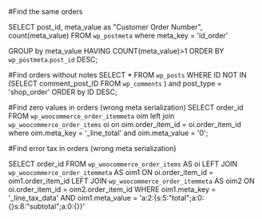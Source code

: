 #Find the same orders

SELECT
post_id,
meta_value as "Customer Order Number",
count(meta_value) FROM `wp_postmeta`
where meta_key = 'id_order'

GROUP by meta_value
HAVING COUNT(meta_value)>1
ORDER BY `wp_postmeta`.`post_id`  DESC;

#Find orders without notes
SELECT  *
FROM    `wp_posts`
WHERE   ID NOT IN (SELECT comment_post_ID
                                FROM `wp_comments` )
and post_type = 'shop_order'
ORDER by ID DESC;


#Find zero values in orders (wrong meta serialization)
SELECT order_id FROM `wp_woocommerce_order_itemmeta` oim left join `wp_woocommerce_order_items` oi on oim.order_item_id = oi.order_item_id where oim.meta_key = '_line_total' and oim.meta_value = '0';


#Find error tax in orders (wrong meta serialization)

SELECT order_id
FROM `wp_woocommerce_order_items` AS oi
LEFT JOIN `wp_woocommerce_order_itemmeta` AS oim1 ON oi.order_item_id = oim1.order_item_id
LEFT JOIN `wp_woocommerce_order_itemmeta` AS oim2 ON oi.order_item_id = oim2.order_item_id
WHERE  oim1.meta_key = '_line_tax_data' AND oim1.meta_value = 'a:2:{s:5:"total";a:0:{}s:8:"subtotal";a:0:{}}'
